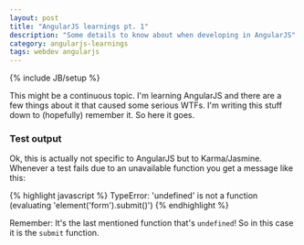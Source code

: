 ```yaml
---
layout: post
title: "AngularJS learnings pt. 1"
description: "Some details to know about when developing in AngularJS"
category: angularjs-learnings
tags: webdev angularjs
---
```

{% include JB/setup %}

This might be a continuous topic. I'm learning AngularJS and there are a few things about it that caused some serious WTFs. I'm writing this stuff down to (hopefully) remember it. So here it goes.

### Test output
Ok, this is actually not specific to AngularJS but to Karma/Jasmine. Whenever a test fails due to an unavailable function you get a message like this:

{% highlight javascript %}
TypeError: 'undefined' is not a function (evaluating 'element('form').submit()')
{% endhighlight %}

Remember: It's the last mentioned function that's ```undefined```! So in this case it is the ```submit``` function.
